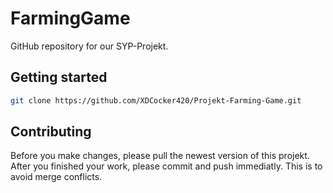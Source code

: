 # FarmingGame 
GitHub repository for our SYP-Projekt.

## Getting started
```bash
git clone https://github.com/XDCocker420/Projekt-Farming-Game.git
```

## Contributing

Before you make changes, please pull the newest version of this projekt. After you finished your work, please commit and push immediatly.
This is to avoid merge conflicts.

